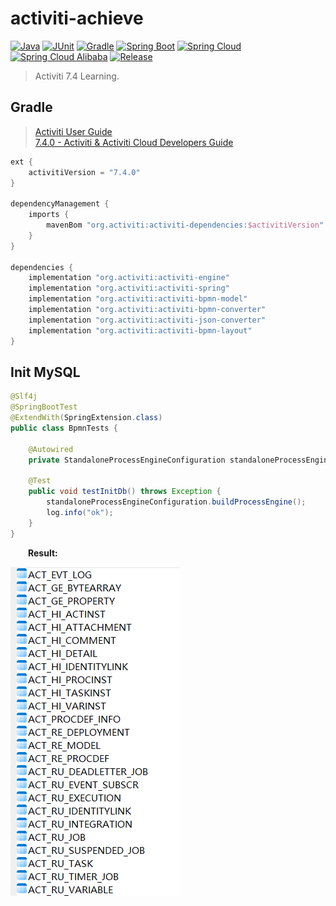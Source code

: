 # activiti-achieve

[![Java](https://img.shields.io/badge/Java-17-brightgreen.svg?style=flat&logo=java)](https://www.oracle.com/java/technologies/javase-downloads.html)
[![JUnit](https://img.shields.io/badge/JUnit-5.9.2-brightgreen.svg?style=flat&logo=junit5)](https://junit.org/junit5/docs/current/user-guide)
[![Gradle](https://img.shields.io/badge/Gradle-8.4-brightgreen.svg?style=flat&logo=gradle)](https://docs.gradle.org/8.4/userguide/installation.html)
[![Spring Boot](https://img.shields.io/badge/Spring_Boot-3.0.2-brightgreen.svg?style=flat&logo=springboot)](https://docs.spring.io/spring-boot/docs/3.0.2/reference/htmlsingle/)
[![Spring Cloud](https://img.shields.io/badge/Spring_Cloud-2022.0.0-brightgreen.svg?style=flat&logo=spring)](https://docs.spring.io/spring-cloud/docs/2020.0.0/reference/htmlsingle/)
[![Spring Cloud Alibaba](https://img.shields.io/badge/Spring_Cloud_Alibaba-2022.0.0.0-brightgreen.svg?style=flat&logo=alibabacloud)](https://spring-cloud-alibaba-group.github.io/github-pages/hoxton/zh-cn/index.html)
[![Release](https://img.shields.io/badge/Release-0.6.0-blue.svg)](https://github.com/aaric/activiti-achieve/releases)

> Activiti 7.4 Learning.

## Gradle

> [Activiti User Guide](https://www.activiti.org/userguide/)  
> [7.4.0 - Activiti & Activiti Cloud Developers Guide](https://activiti.gitbook.io/activiti-7-developers-guide/releases/7.4.0)

```groovy
ext {
    activitiVersion = "7.4.0"
}

dependencyManagement {
    imports {
        mavenBom "org.activiti:activiti-dependencies:$activitiVersion"
    }
}

dependencies {
    implementation "org.activiti:activiti-engine"
    implementation "org.activiti:activiti-spring"
    implementation "org.activiti:activiti-bpmn-model"
    implementation "org.activiti:activiti-bpmn-converter"
    implementation "org.activiti:activiti-json-converter"
    implementation "org.activiti:activiti-bpmn-layout"
}
```

## Init MySQL

```java
@Slf4j
@SpringBootTest
@ExtendWith(SpringExtension.class)
public class BpmnTests {

    @Autowired
    private StandaloneProcessEngineConfiguration standaloneProcessEngineConfiguration;

    @Test
    public void testInitDb() throws Exception {
        standaloneProcessEngineConfiguration.buildProcessEngine();
        log.info("ok");
    }
}
```

&emsp;&emsp;**Result:**

![at7 tables](docs/img/at7-tables.png)
